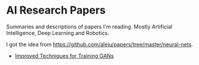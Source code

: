 # AI Research Papers

Summaries and descriptions of papers I'm reading. Mostly Artificial Intelligence, Deep Learning and Robotics.

I got the idea from https://github.com/aleju/papers/tree/master/neural-nets.

- [Improved Techniques for Training GANs](https://github.com/nvdomidi/ai-research-papers/blob/master/Improved-Techniques-for-Training-GANs.md)
